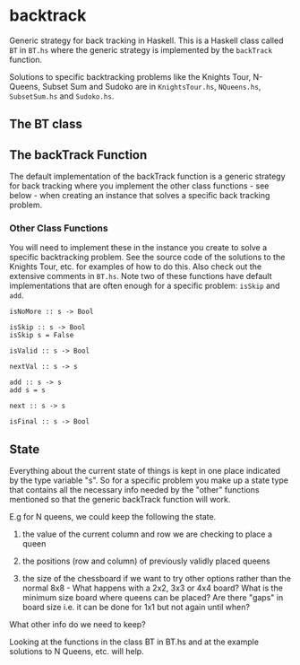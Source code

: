 # backtrack

Generic strategy for back tracking in Haskell. This is a Haskell 
class called `BT` in `BT.hs` where the generic strategy is 
implemented by the `backTrack` function.
  
Solutions to specific backtracking problems like the Knights Tour, 
N-Queens, Subset Sum and Sudoko are in `KnightsTour.hs`, 
`NQueens.hs`, `SubsetSum.hs` and `Sudoko.hs`.
  
## The BT class

## The backTrack Function

The default implementation of the backTrack function
is a generic strategy for back tracking where you
implement the other class functions - see below - when creating 
an instance that solves a specific back tracking problem.

### Other Class Functions 

You will need to implement these in the instance you create to
solve a specific backtracking problem. See the source code of 
the  solutions to the Knights Tour, etc. for examples of how to 
do this. Also check out the extensive comments in `BT.hs`. Note
two of these functions have default implementations that are 
often enough for a specific problem: `isSkip` and `add`.


```
isNoMore :: s -> Bool

isSkip :: s -> Bool
isSkip s = False

isValid :: s -> Bool

nextVal :: s -> s

add :: s -> s
add s = s

next :: s -> s
  
isFinal :: s -> Bool
```
  
## State
Everything about the current state of things is kept in
one place indicated by the type variable "s". So
for a specific problem you make up a state type that 
contains all the necessary info needed by the "other" functions
mentioned so that the generic backTrack function will work.
  
E.g for N queens, we could keep the following the state.

1. the value of the current column and row we are checking 
     to place a queen 

2. the positions (row and column) of previously validly placed
     queens

3. the size of the chessboard if we want to try other options
     rather than the normal 8x8 - What happens with a 2x2, 3x3
     or 4x4 board? What is the minimum size board where queens 
     can be placed? Are there "gaps" in board size i.e. it can
     be done for 1x1 but not again until when?

What other info do we need to keep?

Looking at the functions in the class BT in BT.hs and at the 
example solutions to N Queens, etc. will help.
